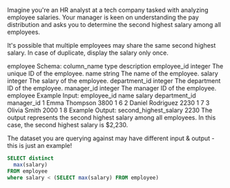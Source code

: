 Imagine you're an HR analyst at a tech company tasked with analyzing employee salaries. Your manager is keen on understanding the pay distribution and asks you to determine the second highest salary among all employees.

It's possible that multiple employees may share the same second highest salary. In case of duplicate, display the salary only once.

employee Schema:
column_name	type	description
employee_id	integer	The unique ID of the employee.
name	string	The name of the employee.
salary	integer	The salary of the employee.
department_id	integer	The department ID of the employee.
manager_id	integer	The manager ID of the employee.
employee Example Input:
employee_id	name	salary	department_id	manager_id
1	Emma Thompson	3800	1	6
2	Daniel Rodriguez	2230	1	7
3	Olivia Smith	2000	1	8
Example Output:
second_highest_salary
2230
The output represents the second highest salary among all employees. In this case, the second highest salary is $2,230.

The dataset you are querying against may have different input & output - this is just an example!


```sql
SELECT distinct 
  max(salary)
FROM employee
where salary < (SELECT max(salary) FROM employee)
```
